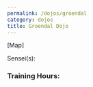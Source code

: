 ```yaml
---
permalink: /dojos/groendal
category: dojos
title: Groendal Dojo
---
```


[Map]

Sensei(s): 

### Training Hours:

<br>


